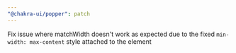 ```yaml
---
"@chakra-ui/popper": patch
---
```


Fix issue where matchWidth doesn't work as expected due to the fixed
`min-width: max-content` style attached to the element
